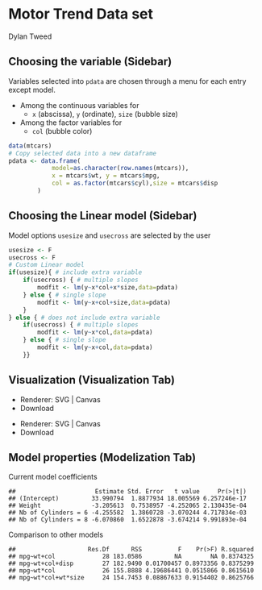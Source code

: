# Motor Trend Data set
Dylan Tweed  

## Choosing the variable (Sidebar)

Variables selected into `pdata` are chosen through a menu for each entry except model.

* Among the continuous variables for 
    * `x` (abscissa), `y` (ordinate), `size` (bubble size)
* Among the factor variables for 
    * `col` (bubble color)
    

```r
data(mtcars)
# Copy selected data into a new dataframe
pdata <- data.frame(
            model=as.character(row.names(mtcars)),
            x = mtcars$wt, y = mtcars$mpg,
            col = as.factor(mtcars$cyl),size = mtcars$disp
        )
```

## Choosing the Linear model (Sidebar)

Model options `usesize` and `usecross` are selected by the user


```r
usesize <- F
usecross <- F
# Custom Linear model
if(usesize){ # include extra variable
    if(usecross) { # multiple slopes
        modfit <- lm(y~x*col+x*size,data=pdata)
    } else { # single slope
        modfit <- lm(y~x+col+size,data=pdata)
    }
} else { # does not include extra variable
    if(usecross) { # multiple slopes
        modfit <- lm(y~x*col,data=pdata)
    } else { # single slope
        modfit <- lm(y~x+col,data=pdata)
    }}
```

## Visualization (Visualization Tab)

<!--html_preserve--><div id="plot_id126987894-container" class="ggvis-output-container">
<div id="plot_id126987894" class="ggvis-output"></div>
<div class="plot-gear-icon">
<nav class="ggvis-control">
<a class="ggvis-dropdown-toggle" title="Controls" onclick="return false;"></a>
<ul class="ggvis-dropdown">
<li>
Renderer: 
<a id="plot_id126987894_renderer_svg" class="ggvis-renderer-button" onclick="return false;" data-plot-id="plot_id126987894" data-renderer="svg">SVG</a>
 | 
<a id="plot_id126987894_renderer_canvas" class="ggvis-renderer-button" onclick="return false;" data-plot-id="plot_id126987894" data-renderer="canvas">Canvas</a>
</li>
<li>
<a id="plot_id126987894_download" class="ggvis-download" data-plot-id="plot_id126987894">Download</a>
</li>
</ul>
</nav>
</div>
</div>
<script type="text/javascript">
var plot_id126987894_spec = {
  "data": [
    {
      "name": ".0",
      "format": {
        "type": "csv",
        "parse": {
          "x": "number",
          "y": "number",
          "size": "number"
        }
      },
      "values": "\"x\",\"y\",\"size\",\"col\",\"model\"\n2.62,21,160,\"6\",\"Mazda RX4\"\n2.875,21,160,\"6\",\"Mazda RX4 Wag\"\n2.32,22.8,108,\"4\",\"Datsun 710\"\n3.215,21.4,258,\"6\",\"Hornet 4 Drive\"\n3.44,18.7,360,\"8\",\"Hornet Sportabout\"\n3.46,18.1,225,\"6\",\"Valiant\"\n3.57,14.3,360,\"8\",\"Duster 360\"\n3.19,24.4,146.7,\"4\",\"Merc 240D\"\n3.15,22.8,140.8,\"4\",\"Merc 230\"\n3.44,19.2,167.6,\"6\",\"Merc 280\"\n3.44,17.8,167.6,\"6\",\"Merc 280C\"\n4.07,16.4,275.8,\"8\",\"Merc 450SE\"\n3.73,17.3,275.8,\"8\",\"Merc 450SL\"\n3.78,15.2,275.8,\"8\",\"Merc 450SLC\"\n5.25,10.4,472,\"8\",\"Cadillac Fleetwood\"\n5.424,10.4,460,\"8\",\"Lincoln Continental\"\n5.345,14.7,440,\"8\",\"Chrysler Imperial\"\n2.2,32.4,78.7,\"4\",\"Fiat 128\"\n1.615,30.4,75.7,\"4\",\"Honda Civic\"\n1.835,33.9,71.1,\"4\",\"Toyota Corolla\"\n2.465,21.5,120.1,\"4\",\"Toyota Corona\"\n3.52,15.5,318,\"8\",\"Dodge Challenger\"\n3.435,15.2,304,\"8\",\"AMC Javelin\"\n3.84,13.3,350,\"8\",\"Camaro Z28\"\n3.845,19.2,400,\"8\",\"Pontiac Firebird\"\n1.935,27.3,79,\"4\",\"Fiat X1-9\"\n2.14,26,120.3,\"4\",\"Porsche 914-2\"\n1.513,30.4,95.1,\"4\",\"Lotus Europa\"\n3.17,15.8,351,\"8\",\"Ford Pantera L\"\n2.77,19.7,145,\"6\",\"Ferrari Dino\"\n3.57,15,301,\"8\",\"Maserati Bora\"\n2.78,21.4,121,\"4\",\"Volvo 142E\""
    },
    {
      "name": "dfext2",
      "format": {
        "type": "csv",
        "parse": {
          "x": "number",
          "y": "number"
        }
      },
      "values": "\"x\",\"y\",\"col\"\n1,30.7851807529396,\"4\"\n6,14.7571144719753,\"4\""
    },
    {
      "name": "dfext4",
      "format": {
        "type": "csv",
        "parse": {
          "x": "number",
          "y": "number"
        }
      },
      "values": "\"x\",\"y\",\"col\"\n1,26.5295983509683,\"6\"\n6,10.501532070004,\"6\""
    },
    {
      "name": "dfext6",
      "format": {
        "type": "csv",
        "parse": {
          "x": "number",
          "y": "number"
        }
      },
      "values": "\"x\",\"y\",\"col\"\n1,24.7143210724487,\"8\"\n5.59017351641606,10,\"8\""
    },
    {
      "name": "dfp1",
      "format": {
        "type": "csv",
        "parse": {
          "x": "number",
          "y": "number"
        }
      },
      "values": "\"x\",\"y\",\"col\"\n1.513,29.1407011525127,\"4\"\n3.19,23.7648877218772,\"4\""
    },
    {
      "name": "dfp3",
      "format": {
        "type": "csv",
        "parse": {
          "x": "number",
          "y": "number"
        }
      },
      "values": "\"x\",\"y\",\"col\"\n2.62,21.3365048759359,\"6\"\n3.46,18.6437897407339,\"6\""
    },
    {
      "name": "dfp5",
      "format": {
        "type": "csv",
        "parse": {
          "x": "number",
          "y": "number"
        }
      },
      "values": "\"x\",\"y\",\"col\"\n3.17,17.7581403065102,\"8\"\n5.424,10.5326880270515,\"8\""
    },
    {
      "name": "scale/fill",
      "format": {
        "type": "csv",
        "parse": {}
      },
      "values": "\"domain\"\n\"4\"\n\"6\"\n\"8\""
    },
    {
      "name": "scale/size",
      "format": {
        "type": "csv",
        "parse": {
          "domain": "number"
        }
      },
      "values": "\"domain\"\n71.1\n472"
    },
    {
      "name": "scale/stroke",
      "format": {
        "type": "csv",
        "parse": {}
      },
      "values": "\"domain\"\n\"4\"\n\"6\"\n\"8\""
    },
    {
      "name": "scale/x",
      "format": {
        "type": "csv",
        "parse": {
          "domain": "number"
        }
      },
      "values": "\"domain\"\n0.75\n6.25"
    },
    {
      "name": "scale/y",
      "format": {
        "type": "csv",
        "parse": {
          "domain": "number"
        }
      },
      "values": "\"domain\"\n8.75\n36.25"
    }
  ],
  "scales": [
    {
      "name": "fill",
      "type": "ordinal",
      "domain": {
        "data": "scale/fill",
        "field": "data.domain"
      },
      "points": true,
      "sort": false,
      "range": "category10"
    },
    {
      "domain": {
        "data": "scale/size",
        "field": "data.domain"
      },
      "name": "size",
      "range": [30, 300],
      "zero": false,
      "nice": false,
      "clamp": false
    },
    {
      "name": "stroke",
      "type": "ordinal",
      "domain": {
        "data": "scale/stroke",
        "field": "data.domain"
      },
      "points": true,
      "sort": false,
      "range": "category10"
    },
    {
      "name": "x",
      "domain": {
        "data": "scale/x",
        "field": "data.domain"
      },
      "zero": false,
      "nice": false,
      "clamp": false,
      "range": "width"
    },
    {
      "name": "y",
      "domain": {
        "data": "scale/y",
        "field": "data.domain"
      },
      "zero": false,
      "nice": false,
      "clamp": false,
      "range": "height"
    }
  ],
  "marks": [
    {
      "type": "symbol",
      "properties": {
        "update": {
          "x": {
            "scale": "x",
            "field": "data.x"
          },
          "y": {
            "scale": "y",
            "field": "data.y"
          },
          "size": {
            "scale": "size",
            "field": "data.size"
          },
          "fill": {
            "scale": "fill",
            "field": "data.col"
          },
          "fillOpacity": {
            "value": 0.4
          }
        },
        "hover": {
          "size": {
            "value": 500
          },
          "fillOpacity": {
            "value": 0.6
          }
        },
        "ggvis": {
          "data": {
            "value": ".0"
          }
        }
      },
      "from": {
        "data": ".0"
      },
      "key": "data.model"
    },
    {
      "type": "line",
      "properties": {
        "update": {
          "x": {
            "scale": "x",
            "field": "data.x"
          },
          "y": {
            "scale": "y",
            "field": "data.y"
          },
          "stroke": {
            "scale": "stroke",
            "field": "data.col"
          },
          "strokeWidth": {
            "value": 4
          }
        },
        "ggvis": {
          "data": {
            "value": "dfp1"
          }
        }
      },
      "from": {
        "data": "dfp1"
      }
    },
    {
      "type": "line",
      "properties": {
        "update": {
          "x": {
            "scale": "x",
            "field": "data.x"
          },
          "y": {
            "scale": "y",
            "field": "data.y"
          },
          "stroke": {
            "scale": "stroke",
            "field": "data.col"
          },
          "strokeWidth": {
            "value": 2
          },
          "strokeDash": {
            "value": 6
          }
        },
        "ggvis": {
          "data": {
            "value": "dfext2"
          }
        }
      },
      "from": {
        "data": "dfext2"
      }
    },
    {
      "type": "line",
      "properties": {
        "update": {
          "x": {
            "scale": "x",
            "field": "data.x"
          },
          "y": {
            "scale": "y",
            "field": "data.y"
          },
          "stroke": {
            "scale": "stroke",
            "field": "data.col"
          },
          "strokeWidth": {
            "value": 4
          }
        },
        "ggvis": {
          "data": {
            "value": "dfp3"
          }
        }
      },
      "from": {
        "data": "dfp3"
      }
    },
    {
      "type": "line",
      "properties": {
        "update": {
          "x": {
            "scale": "x",
            "field": "data.x"
          },
          "y": {
            "scale": "y",
            "field": "data.y"
          },
          "stroke": {
            "scale": "stroke",
            "field": "data.col"
          },
          "strokeWidth": {
            "value": 2
          },
          "strokeDash": {
            "value": 6
          }
        },
        "ggvis": {
          "data": {
            "value": "dfext4"
          }
        }
      },
      "from": {
        "data": "dfext4"
      }
    },
    {
      "type": "line",
      "properties": {
        "update": {
          "x": {
            "scale": "x",
            "field": "data.x"
          },
          "y": {
            "scale": "y",
            "field": "data.y"
          },
          "stroke": {
            "scale": "stroke",
            "field": "data.col"
          },
          "strokeWidth": {
            "value": 4
          }
        },
        "ggvis": {
          "data": {
            "value": "dfp5"
          }
        }
      },
      "from": {
        "data": "dfp5"
      }
    },
    {
      "type": "line",
      "properties": {
        "update": {
          "x": {
            "scale": "x",
            "field": "data.x"
          },
          "y": {
            "scale": "y",
            "field": "data.y"
          },
          "stroke": {
            "scale": "stroke",
            "field": "data.col"
          },
          "strokeWidth": {
            "value": 2
          },
          "strokeDash": {
            "value": 6
          }
        },
        "ggvis": {
          "data": {
            "value": "dfext6"
          }
        }
      },
      "from": {
        "data": "dfext6"
      }
    }
  ],
  "legends": [
    {
      "orient": "left",
      "title": "Nb of cylinders",
      "fill": "fill",
      "stroke": "stroke"
    },
    {
      "orient": "right",
      "title": "Displacement [cu.in]",
      "size": "size"
    }
  ],
  "axes": [
    {
      "type": "x",
      "scale": "x",
      "orient": "bottom",
      "title": "Weight [1000 lbs]",
      "layer": "back",
      "grid": true
    },
    {
      "type": "y",
      "scale": "y",
      "orient": "left",
      "title": "Miles/(US) gallon",
      "layer": "back",
      "grid": true
    }
  ],
  "padding": null,
  "ggvis_opts": {
    "keep_aspect": false,
    "resizable": true,
    "padding": {},
    "duration": 250,
    "renderer": "svg",
    "hover_duration": 0,
    "width": 672,
    "height": 288
  },
  "handlers": null
};
ggvis.getPlot("plot_id126987894").parseSpec(plot_id126987894_spec);
</script><!--/html_preserve-->

<!--html_preserve--><div id="plot_id444535022-container" class="ggvis-output-container">
<div id="plot_id444535022" class="ggvis-output"></div>
<div class="plot-gear-icon">
<nav class="ggvis-control">
<a class="ggvis-dropdown-toggle" title="Controls" onclick="return false;"></a>
<ul class="ggvis-dropdown">
<li>
Renderer: 
<a id="plot_id444535022_renderer_svg" class="ggvis-renderer-button" onclick="return false;" data-plot-id="plot_id444535022" data-renderer="svg">SVG</a>
 | 
<a id="plot_id444535022_renderer_canvas" class="ggvis-renderer-button" onclick="return false;" data-plot-id="plot_id444535022" data-renderer="canvas">Canvas</a>
</li>
<li>
<a id="plot_id444535022_download" class="ggvis-download" data-plot-id="plot_id444535022">Download</a>
</li>
</ul>
</nav>
</div>
</div>
<script type="text/javascript">
var plot_id444535022_spec = {
  "data": [
    {
      "name": ".0",
      "format": {
        "type": "csv",
        "parse": {
          "pr": "number",
          "res": "number",
          "size": "number"
        }
      },
      "values": "\"pr\",\"res\",\"size\",\"col\",\"model\"\n21.3365048759359,-0.336504875935928,160,\"6\",\"Mazda RX4\"\n20.5190734956067,0.480926504393306,160,\"6\",\"Mazda RX4 Wag\"\n26.553771254765,-3.75377125476502,108,\"4\",\"Datsun 710\"\n19.4291649885011,1.97083501149888,258,\"6\",\"Hornet 4 Drive\"\n16.8926247273381,1.80737527266186,360,\"8\",\"Hornet Sportabout\"\n18.6437897407339,-0.543789740733866,225,\"6\",\"Valiant\"\n16.4758950040331,-2.17589500403307,360,\"8\",\"Duster 360\"\n23.7648877218772,0.635112278122762,146.7,\"4\",\"Merc 240D\"\n23.893112252125,-1.09311225212495,140.8,\"4\",\"Merc 230\"\n18.7079020058577,0.492097994142275,167.6,\"6\",\"Merc 280\"\n18.7079020058577,-0.907902005857724,167.6,\"6\",\"Merc 280C\"\n14.8730883759366,1.52691162406337,275.8,\"8\",\"Merc 450SE\"\n15.9629968830422,1.33700311695779,275.8,\"8\",\"Merc 450SL\"\n15.8027162202326,-0.602716220232565,275.8,\"8\",\"Merc 450SLC\"\n11.0904647336291,-0.690464733629055,472,\"8\",\"Cadillac Fleetwood\"\n10.5326880270515,-0.132688027051498,460,\"8\",\"Lincoln Continental\"\n10.7859314742907,3.91406852570926,440,\"8\",\"Chrysler Imperial\"\n26.9384448455082,5.46155515449183,78.7,\"4\",\"Fiat 128\"\n28.813728600381,1.58627139961901,75.7,\"4\",\"Honda Civic\"\n28.1084936840186,5.79150631598143,71.1,\"4\",\"Toyota Corolla\"\n26.0889573326171,-4.58895733261706,120.1,\"4\",\"Toyota Corona\"\n16.6361756668427,-1.13617566684271,318,\"8\",\"Dodge Challenger\"\n16.9086527936191,-1.7086527936191,304,\"8\",\"AMC Javelin\"\n15.610379424861,-2.31037942486099,350,\"8\",\"Camaro Z28\"\n15.59435135858,3.60564864141997,400,\"8\",\"Pontiac Firebird\"\n27.7879323583993,-0.487932358399277,79,\"4\",\"Fiat X1-9\"\n27.1307816408797,-1.13078164087974,120.3,\"4\",\"Porsche 914-2\"\n29.1407011525127,1.25929884748733,95.1,\"4\",\"Lotus Europa\"\n17.7581403065102,-1.95814030651021,351,\"8\",\"Ford Pantera L\"\n20.8556628875069,-1.15566288750694,145,\"6\",\"Ferrari Dino\"\n16.4758950040331,-1.47589500403307,301,\"8\",\"Maserati Bora\"\n25.0791891569163,-3.67918915691631,121,\"4\",\"Volvo 142E\""
    },
    {
      "name": "scale/fill",
      "format": {
        "type": "csv",
        "parse": {}
      },
      "values": "\"domain\"\n\"4\"\n\"6\"\n\"8\""
    },
    {
      "name": "scale/size",
      "format": {
        "type": "csv",
        "parse": {
          "domain": "number"
        }
      },
      "values": "\"domain\"\n71.1\n472"
    },
    {
      "name": "scale/x",
      "format": {
        "type": "csv",
        "parse": {
          "domain": "number"
        }
      },
      "values": "\"domain\"\n8.75\n36.25"
    },
    {
      "name": "scale/y",
      "format": {
        "type": "csv",
        "parse": {
          "domain": "number"
        }
      },
      "values": "\"domain\"\n-5.10798051504699\n6.31052949841136"
    }
  ],
  "scales": [
    {
      "name": "fill",
      "type": "ordinal",
      "domain": {
        "data": "scale/fill",
        "field": "data.domain"
      },
      "points": true,
      "sort": false,
      "range": "category10"
    },
    {
      "domain": {
        "data": "scale/size",
        "field": "data.domain"
      },
      "name": "size",
      "range": [30, 300],
      "zero": false,
      "nice": false,
      "clamp": false
    },
    {
      "name": "x",
      "domain": {
        "data": "scale/x",
        "field": "data.domain"
      },
      "zero": false,
      "nice": false,
      "clamp": false,
      "range": "width"
    },
    {
      "name": "y",
      "domain": {
        "data": "scale/y",
        "field": "data.domain"
      },
      "zero": false,
      "nice": false,
      "clamp": false,
      "range": "height"
    }
  ],
  "marks": [
    {
      "type": "symbol",
      "properties": {
        "update": {
          "x": {
            "scale": "x",
            "field": "data.pr"
          },
          "y": {
            "scale": "y",
            "field": "data.res"
          },
          "size": {
            "scale": "size",
            "field": "data.size"
          },
          "fill": {
            "scale": "fill",
            "field": "data.col"
          },
          "fillOpacity": {
            "value": 0.4
          }
        },
        "hover": {
          "size": {
            "value": 500
          },
          "fillOpacity": {
            "value": 0.6
          }
        },
        "ggvis": {
          "data": {
            "value": ".0"
          }
        }
      },
      "from": {
        "data": ".0"
      },
      "key": "data.model"
    }
  ],
  "legends": [
    {
      "orient": "left",
      "title": "Nb of cylinders",
      "fill": "fill",
      "4": null
    },
    {
      "orient": "right",
      "title": "Displacement [cu.in]",
      "size": "size"
    }
  ],
  "axes": [
    {
      "type": "x",
      "scale": "x",
      "orient": "bottom",
      "title": "Prediction  Miles/(US) gallon",
      "layer": "back",
      "grid": true
    },
    {
      "type": "y",
      "scale": "y",
      "orient": "left",
      "title": "Residuals",
      "layer": "back",
      "grid": true
    }
  ],
  "padding": null,
  "ggvis_opts": {
    "keep_aspect": false,
    "resizable": true,
    "padding": {},
    "duration": 250,
    "renderer": "svg",
    "hover_duration": 0,
    "width": 672,
    "height": 192
  },
  "handlers": null
};
ggvis.getPlot("plot_id444535022").parseSpec(plot_id444535022_spec);
</script><!--/html_preserve-->


## Model properties (Modelization Tab)

Current model coefficients


```
##                      Estimate Std. Error   t value     Pr(>|t|)
## (Intercept)         33.990794  1.8877934 18.005569 6.257246e-17
## Weight              -3.205613  0.7538957 -4.252065 2.130435e-04
## Nb of Cylinders = 6 -4.255582  1.3860728 -3.070244 4.717834e-03
## Nb of Cylinders = 8 -6.070860  1.6522878 -3.674214 9.991893e-04
```

Comparison to other models


```
##                    Res.Df      RSS          F    Pr(>F) R.squared
## mpg~wt+col             28 183.0586         NA        NA 0.8374325
## mpg~wt+col+disp        27 182.9490 0.01700457 0.8973356 0.8375299
## mpg~wt*col             26 155.8888 4.19686441 0.0515866 0.8615610
## mpg~wt*col+wt*size     24 154.7453 0.08867633 0.9154402 0.8625766
```

